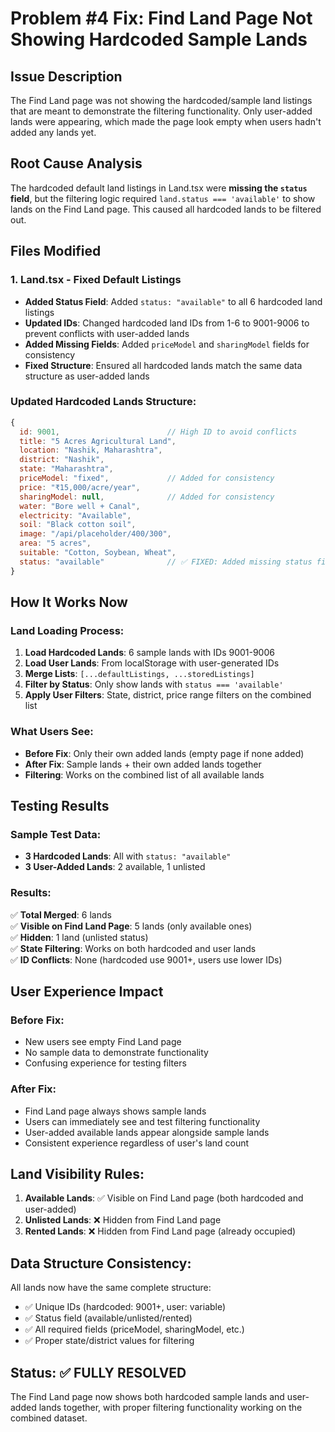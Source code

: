 # Problem #4 Fix: Find Land Page Not Showing Hardcoded Sample Lands

## Issue Description
The Find Land page was not showing the hardcoded/sample land listings that are meant to demonstrate the filtering functionality. Only user-added lands were appearing, which made the page look empty when users hadn't added any lands yet.

## Root Cause Analysis
The hardcoded default land listings in Land.tsx were **missing the `status` field**, but the filtering logic required `land.status === 'available'` to show lands on the Find Land page. This caused all hardcoded lands to be filtered out.

## Files Modified

### 1. **Land.tsx** - Fixed Default Listings
- **Added Status Field**: Added `status: "available"` to all 6 hardcoded land listings
- **Updated IDs**: Changed hardcoded land IDs from 1-6 to 9001-9006 to prevent conflicts with user-added lands  
- **Added Missing Fields**: Added `priceModel` and `sharingModel` fields for consistency
- **Fixed Structure**: Ensured all hardcoded lands match the same data structure as user-added lands

### Updated Hardcoded Lands Structure:
```javascript
{
  id: 9001,                        // High ID to avoid conflicts
  title: "5 Acres Agricultural Land",
  location: "Nashik, Maharashtra",
  district: "Nashik", 
  state: "Maharashtra",
  priceModel: "fixed",             // Added for consistency
  price: "₹15,000/acre/year",
  sharingModel: null,              // Added for consistency  
  water: "Bore well + Canal",
  electricity: "Available",
  soil: "Black cotton soil",
  image: "/api/placeholder/400/300",
  area: "5 acres",
  suitable: "Cotton, Soybean, Wheat",
  status: "available"              // ✅ FIXED: Added missing status field
}
```

## How It Works Now

### Land Loading Process:
1. **Load Hardcoded Lands**: 6 sample lands with IDs 9001-9006
2. **Load User Lands**: From localStorage with user-generated IDs  
3. **Merge Lists**: `[...defaultListings, ...storedListings]`
4. **Filter by Status**: Only show lands with `status === 'available'`
5. **Apply User Filters**: State, district, price range filters on the combined list

### What Users See:
- **Before Fix**: Only their own added lands (empty page if none added)
- **After Fix**: Sample lands + their own added lands together
- **Filtering**: Works on the combined list of all available lands

## Testing Results

### Sample Test Data:
- **3 Hardcoded Lands**: All with `status: "available"`  
- **3 User-Added Lands**: 2 available, 1 unlisted

### Results:
✅ **Total Merged**: 6 lands  
✅ **Visible on Find Land Page**: 5 lands (only available ones)  
✅ **Hidden**: 1 land (unlisted status)  
✅ **State Filtering**: Works on both hardcoded and user lands  
✅ **ID Conflicts**: None (hardcoded use 9001+, users use lower IDs)

## User Experience Impact

### Before Fix:
- New users see empty Find Land page
- No sample data to demonstrate functionality  
- Confusing experience for testing filters

### After Fix:
- Find Land page always shows sample lands
- Users can immediately see and test filtering functionality
- User-added available lands appear alongside sample lands
- Consistent experience regardless of user's land count

## Land Visibility Rules:
1. **Available Lands**: ✅ Visible on Find Land page (both hardcoded and user-added)
2. **Unlisted Lands**: ❌ Hidden from Find Land page  
3. **Rented Lands**: ❌ Hidden from Find Land page (already occupied)

## Data Structure Consistency:
All lands now have the same complete structure:
- ✅ Unique IDs (hardcoded: 9001+, user: variable)  
- ✅ Status field (available/unlisted/rented)
- ✅ All required fields (priceModel, sharingModel, etc.)
- ✅ Proper state/district values for filtering

## Status: ✅ FULLY RESOLVED
The Find Land page now shows both hardcoded sample lands and user-added lands together, with proper filtering functionality working on the combined dataset.
